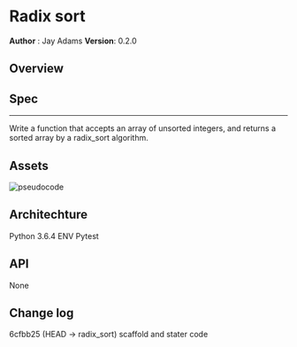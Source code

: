 # Radix sort
**Author** : Jay Adams
**Version**: 0.2.0

## Overview



## Spec
---------------
Write a function that accepts an array of unsorted integers, and returns a sorted array by a radix_sort algorithm. 


## Assets
![pseudocode](../../assets/radix_sort.jpg)



## Architechture  
Python 3.6.4
ENV
Pytest


## API
None

## Change log
6cfbb25 (HEAD -> radix_sort) scaffold and stater code